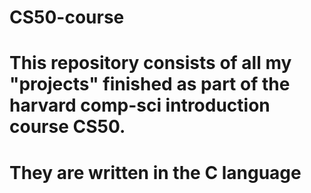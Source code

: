 # CS50-course

# This repository consists of all my "projects" finished as part of the harvard comp-sci introduction course CS50. 
# They are written in the C language
